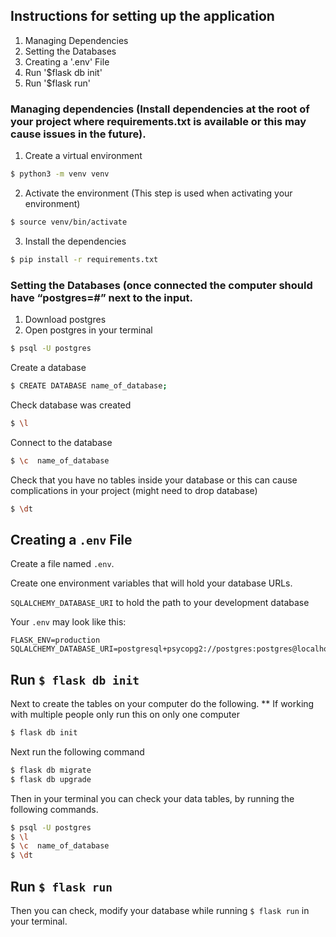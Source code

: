 
## Instructions for setting up the application
1. Managing Dependencies
2. Setting the Databases
3. Creating a '.env' File
4. Run '$flask db init'
5. Run '$flask run'
  
 
 ### Managing dependencies (Install dependencies at the root of your project where requirements.txt is available or this may cause issues in the future).

1. Create a virtual environment 

```bash
$ python3 -m venv venv
```

2. Activate the environment (This step is used when activating your environment) 

```bash
$ source venv/bin/activate 
```

3. Install the dependencies 

```bash
$ pip install -r requirements.txt
```

### Setting the Databases (once connected the computer should have “postgres=#” next to the input.

1. Download postgres
2. Open postgres in your terminal 

```bash
$ psql -U postgres
```

Create a database
```bash
$ CREATE DATABASE name_of_database;
```
Check database was created 
```bash
$ \l
```
Connect to the database 
```bash
$ \c  name_of_database
```
Check that you have no tables inside your database or this can cause complications in your project (might need to drop database) 
```bash
$ \dt
```
## Creating a `.env` File
Create a file named `.env`.

Create one environment variables that will hold your database URLs.

`SQLALCHEMY_DATABASE_URI` to hold the path to your development database


Your `.env` may look like this:

```
FLASK_ENV=production
SQLALCHEMY_DATABASE_URI=postgresql+psycopg2://postgres:postgres@localhost:5432/task_list_api_development
```

## Run `$ flask db init`

Next to create the tables on your computer do the following. 
** If working with multiple people only run this on only one computer 
```bash
$ flask db init
```
Next run the following command 
```bash
$ flask db migrate
$ flask db upgrade
```
Then in your terminal you can check your data tables, by running the following commands. 
```bash
$ psql -U postgres
$ \l
$ \c  name_of_database
$ \dt
```

## Run `$ flask run`

Then you can check, modify your database while running `$ flask run` in your terminal.

